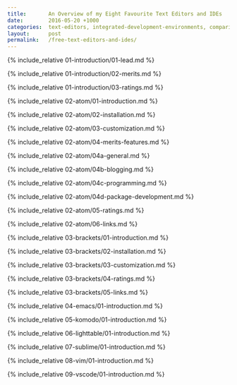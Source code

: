```yaml
---
title:       An Overview of my Eight Favourite Text Editors and IDEs
date:        2016-05-20 +1000
categories:  text-editors, integrated-development-environments, comparisons
layout:      post
permalink:   /free-text-editors-and-ides/
---
```


<!-- 01-Introduction-->
{% include_relative 01-introduction/01-lead.md %}

{% include_relative 01-introduction/02-merits.md %}

{% include_relative 01-introduction/03-ratings.md %}

<!-- 02-Atom-->
{% include_relative 02-atom/01-introduction.md %}

{% include_relative 02-atom/02-installation.md %}

{% include_relative 02-atom/03-customization.md %}

<!-- (02-Atom)-03-Merits/Features-->
{% include_relative 02-atom/04-merits-features.md %}

{% include_relative 02-atom/04a-general.md %}

{% include_relative 02-atom/04b-blogging.md %}

{% include_relative 02-atom/04c-programming.md %}

{% include_relative 02-atom/04d-package-development.md %}

<!-- (02-Atom)-04-Ratings-->
{% include_relative 02-atom/05-ratings.md %}

{% include_relative 02-atom/06-links.md %}

<!-- Brackets-->
{% include_relative 03-brackets/01-introduction.md %}

{% include_relative 03-brackets/02-installation.md %}

{% include_relative 03-brackets/03-customization.md %}

{% include_relative 03-brackets/04-ratings.md %}

{% include_relative 03-brackets/05-links.md %}

<!-- GNU Emacs-->
{% include_relative 04-emacs/01-introduction.md %}

<!-- Komodo Edit-->
{% include_relative 05-komodo/01-introduction.md %}

<!-- LightTable-->
{% include_relative 06-lighttable/01-introduction.md %}

<!-- Sublime Text-->
{% include_relative 07-sublime/01-introduction.md %}

<!-- Vim-->
{% include_relative 08-vim/01-introduction.md %}

<!-- VScode-->
{% include_relative 09-vscode/01-introduction.md %}
